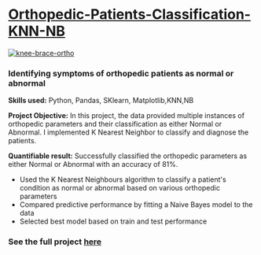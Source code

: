 # [Orthopedic-Patients-Classification-KNN-NB](https://github.com/mkgreen/Orthopedic-Patients-Classification-KNN-NB/blob/main/Ortho_Patients_Classification.ipynb)

[![knee-brace-ortho](https://user-images.githubusercontent.com/105948938/210697291-f37f4d78-f7f5-48e8-b7fd-4375a9254df3.png)](https://github.com/mkgreen/Orthopedic-Patients-Classification-KNN-NB/blob/main/Ortho_Patients_Classification.ipynb)

### Identifying symptoms of orthopedic patients as normal or abnormal

**Skills used:** Python, Pandas, SKlearn, Matplotlib,KNN,NB

**Project Objective:**  In this project, the data provided multiple instances of orthopedic parameters and their classification as either Normal or Abnormal. I implemented K Nearest Neighbor to classify and diagnose the patients.

**Quantifiable result:** Successfully classified the orthopedic parameters as either Normal or Abnormal with an accuracy of 81%.

- Used the K Nearest Neighbours algorithm to classify a patient's condition as normal or abnormal based on various orthopedic parameters
- Compared predictive performance by fitting a Naive Bayes model to the data
- Selected best model based on train and test performance

### See the full project [here](https://github.com/mkgreen/Orthopedic-Patients-Classification-KNN-NB/blob/main/Results_Ortho_Patients_Classification.ipynb)

